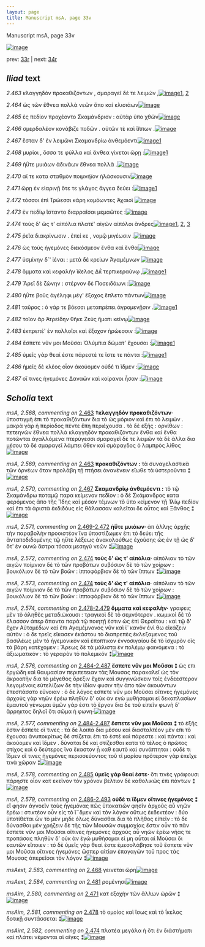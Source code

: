 ```yaml
---
layout: page
title: Manuscript msA, page 33v
---
```


Manuscript msA, page 33v

[![image](http://www.homermultitext.org/iipsrv?OBJ=IIP,1.0&FIF=/project/homer/pyramidal/deepzoom/hmt/vaimg/2017a/VA033VN_0535.tif&WID=100&CVT=JPEG)](http://www.homermultitext.org/ict2/?urn=urn:cite2:hmt:vaimg.2017a:VA033VN_0535)

prev:  [33r](../33r/) | next:  [34r](../34r/)

## *Iliad* text

*2.463* <a id="2.463"/> κλαγγηδὸν προκαθιζόντων , σμαραγεῖ δέ τε λειμών ,[![image](http://www.homermultitext.org/iipsrv?OBJ=IIP,1.0&FIF=/project/homer/pyramidal/deepzoom/hmt/vaimg/2017a/VA033VN_0535.tif&RGN=0.494,0.2126,0.39,0.0278&WID=1000&CVT=JPEG)](http://www.homermultitext.org/ict2/?urn=urn:cite2:hmt:vaimg.2017a:VA033VN_0535@0.494,0.2126,0.39,0.0278)[1](#msA_2.568), [2](#msA_2.569)

*2.464* <a id="2.464"/> ὡς τῶν ἔθνεα πολλὰ νεῶν ἄπο καὶ κλισιάων[![image](http://www.homermultitext.org/iipsrv?OBJ=IIP,1.0&FIF=/project/homer/pyramidal/deepzoom/hmt/vaimg/2017a/VA033VN_0535.tif&RGN=0.493,0.2329,0.39,0.024&WID=1000&CVT=JPEG)](http://www.homermultitext.org/ict2/?urn=urn:cite2:hmt:vaimg.2017a:VA033VN_0535@0.493,0.2329,0.39,0.024)

*2.465* <a id="2.465"/> ἐς πεδίον προχέοντο Σκαμάνδριον : αὐτὰρ ὑπο χθὼν[![image](http://www.homermultitext.org/iipsrv?OBJ=IIP,1.0&FIF=/project/homer/pyramidal/deepzoom/hmt/vaimg/2017a/VA033VN_0535.tif&RGN=0.493,0.2517,0.39,0.024&WID=1000&CVT=JPEG)](http://www.homermultitext.org/ict2/?urn=urn:cite2:hmt:vaimg.2017a:VA033VN_0535@0.493,0.2517,0.39,0.024)

*2.466* <a id="2.466"/> σμερδαλέον κονάβιζε ποδῶν . αὐτῶν τὲ καὶ ἵ̈ππων .[![image](http://www.homermultitext.org/iipsrv?OBJ=IIP,1.0&FIF=/project/homer/pyramidal/deepzoom/hmt/vaimg/2017a/VA033VN_0535.tif&RGN=0.494,0.2705,0.39,0.024&WID=1000&CVT=JPEG)](http://www.homermultitext.org/ict2/?urn=urn:cite2:hmt:vaimg.2017a:VA033VN_0535@0.494,0.2705,0.39,0.024)

*2.467* <a id="2.467"/> ἔσταν δ' ἐν λειμῶνι Σκαμανδρίω ἀνθεμόεντι[![image](http://www.homermultitext.org/iipsrv?OBJ=IIP,1.0&FIF=/project/homer/pyramidal/deepzoom/hmt/vaimg/2017a/VA033VN_0535.tif&RGN=0.492,0.2915,0.39,0.0233&WID=1000&CVT=JPEG)](http://www.homermultitext.org/ict2/?urn=urn:cite2:hmt:vaimg.2017a:VA033VN_0535@0.492,0.2915,0.39,0.0233)[1](#msA_2.570)

*2.468* <a id="2.468"/> μυρίοι , ὅσσα τε φύλλα καὶ ἄνθεα γίνεται ὥρῃ :[![image](http://www.homermultitext.org/iipsrv?OBJ=IIP,1.0&FIF=/project/homer/pyramidal/deepzoom/hmt/vaimg/2017a/VA033VN_0535.tif&RGN=0.491,0.3088,0.39,0.0233&WID=1000&CVT=JPEG)](http://www.homermultitext.org/ict2/?urn=urn:cite2:hmt:vaimg.2017a:VA033VN_0535@0.491,0.3088,0.39,0.0233)[1](#msAext_2.583)

*2.469* <a id="2.469"/> ἠΰτε μυιάων ἁδινάων ἔθνεα πολλὰ .[![image](http://www.homermultitext.org/iipsrv?OBJ=IIP,1.0&FIF=/project/homer/pyramidal/deepzoom/hmt/vaimg/2017a/VA033VN_0535.tif&RGN=0.492,0.3291,0.341,0.0233&WID=1000&CVT=JPEG)](http://www.homermultitext.org/ict2/?urn=urn:cite2:hmt:vaimg.2017a:VA033VN_0535@0.492,0.3291,0.341,0.0233)

*2.470* <a id="2.470"/> αἵ τε κατα σταθμὸν ποιμνήϊον ἠλάσκουσιν[![image](http://www.homermultitext.org/iipsrv?OBJ=IIP,1.0&FIF=/project/homer/pyramidal/deepzoom/hmt/vaimg/2017a/VA033VN_0535.tif&RGN=0.492,0.3479,0.341,0.0233&WID=1000&CVT=JPEG)](http://www.homermultitext.org/ict2/?urn=urn:cite2:hmt:vaimg.2017a:VA033VN_0535@0.492,0.3479,0.341,0.0233)

*2.471* <a id="2.471"/> ὥρῃ ἐν εἰαρινῇ ὅτε τε γλάγος ἄγγεα δεύει :[![image](http://www.homermultitext.org/iipsrv?OBJ=IIP,1.0&FIF=/project/homer/pyramidal/deepzoom/hmt/vaimg/2017a/VA033VN_0535.tif&RGN=0.505,0.3636,0.341,0.0233&WID=1000&CVT=JPEG)](http://www.homermultitext.org/ict2/?urn=urn:cite2:hmt:vaimg.2017a:VA033VN_0535@0.505,0.3636,0.341,0.0233)[1](#msAim_2.580)

*2.472* <a id="2.472"/> τόσσοι ἐπὶ Τρώεσσι 					κάρη κομόωντες Ἀχαιοὶ 				[![image](http://www.homermultitext.org/iipsrv?OBJ=IIP,1.0&FIF=/project/homer/pyramidal/deepzoom/hmt/vaimg/2017a/VA033VN_0535.tif&RGN=0.5,0.3832,0.346,0.0293&WID=1000&CVT=JPEG)](http://www.homermultitext.org/ict2/?urn=urn:cite2:hmt:vaimg.2017a:VA033VN_0535@0.5,0.3832,0.346,0.0293)

*2.473* <a id="2.473"/> ἐν πεδίῳ ἵσταντο διαρραῖσαι μεμαῶτες :[![image](http://www.homermultitext.org/iipsrv?OBJ=IIP,1.0&FIF=/project/homer/pyramidal/deepzoom/hmt/vaimg/2017a/VA033VN_0535.tif&RGN=0.498,0.4005,0.368,0.0293&WID=1000&CVT=JPEG)](http://www.homermultitext.org/ict2/?urn=urn:cite2:hmt:vaimg.2017a:VA033VN_0535@0.498,0.4005,0.368,0.0293)

*2.474* <a id="2.474"/> τοὺς δ' ὥς τ' αἰπόλια πλατέ' αἰγῶν αἰπόλοι ἄνδρες[![image](http://www.homermultitext.org/iipsrv?OBJ=IIP,1.0&FIF=/project/homer/pyramidal/deepzoom/hmt/vaimg/2017a/VA033VN_0535.tif&RGN=0.504,0.4215,0.381,0.0293&WID=1000&CVT=JPEG)](http://www.homermultitext.org/ict2/?urn=urn:cite2:hmt:vaimg.2017a:VA033VN_0535@0.504,0.4215,0.381,0.0293)[1](#msAint_2.582), [2](#msA_2.573), [3](#msA_2.572)

*2.475* <a id="2.475"/> ῥεῖα διακρίνωσιν . ἐπεί κε , νομῷ μιγέωσιν .[![image](http://www.homermultitext.org/iipsrv?OBJ=IIP,1.0&FIF=/project/homer/pyramidal/deepzoom/hmt/vaimg/2017a/VA033VN_0535.tif&RGN=0.496,0.4388,0.376,0.0285&WID=1000&CVT=JPEG)](http://www.homermultitext.org/ict2/?urn=urn:cite2:hmt:vaimg.2017a:VA033VN_0535@0.496,0.4388,0.376,0.0285)

*2.476* <a id="2.476"/> ὡς τοὺς ἡγεμόνες διεκόσμεον ἔνθα καὶ ἔνθα[![image](http://www.homermultitext.org/iipsrv?OBJ=IIP,1.0&FIF=/project/homer/pyramidal/deepzoom/hmt/vaimg/2017a/VA033VN_0535.tif&RGN=0.496,0.456,0.376,0.0285&WID=1000&CVT=JPEG)](http://www.homermultitext.org/ict2/?urn=urn:cite2:hmt:vaimg.2017a:VA033VN_0535@0.496,0.456,0.376,0.0285)

*2.477* <a id="2.477"/> ὑσμίνην δ`' ἰέναι : μετὰ δὲ κρείων Ἀγαμέμνων 				[![image](http://www.homermultitext.org/iipsrv?OBJ=IIP,1.0&FIF=/project/homer/pyramidal/deepzoom/hmt/vaimg/2017a/VA033VN_0535.tif&RGN=0.499,0.4733,0.376,0.0285&WID=1000&CVT=JPEG)](http://www.homermultitext.org/ict2/?urn=urn:cite2:hmt:vaimg.2017a:VA033VN_0535@0.499,0.4733,0.376,0.0285)

*2.478* <a id="2.478"/> ὄμματα καὶ κεφαλὴν ἵ̈κελος Διῒ τερπικεραύνῳ ,[![image](http://www.homermultitext.org/iipsrv?OBJ=IIP,1.0&FIF=/project/homer/pyramidal/deepzoom/hmt/vaimg/2017a/VA033VN_0535.tif&RGN=0.514,0.4936,0.395,0.0285&WID=1000&CVT=JPEG)](http://www.homermultitext.org/ict2/?urn=urn:cite2:hmt:vaimg.2017a:VA033VN_0535@0.514,0.4936,0.395,0.0285)[1](#msAim_2.581)

*2.479* <a id="2.479"/> Ἄρεϊ δὲ ζώνην : στέρνον 					δὲ Ποσειδάωνι :[![image](http://www.homermultitext.org/iipsrv?OBJ=IIP,1.0&FIF=/project/homer/pyramidal/deepzoom/hmt/vaimg/2017a/VA033VN_0535.tif&RGN=0.505,0.5139,0.395,0.0255&WID=1000&CVT=JPEG)](http://www.homermultitext.org/ict2/?urn=urn:cite2:hmt:vaimg.2017a:VA033VN_0535@0.505,0.5139,0.395,0.0255)

*2.480* <a id="2.480"/> ἠΰτε βοῦς ἀγέληφι μέγ' ἔξοχος ἔπλετο πάντων[![image](http://www.homermultitext.org/iipsrv?OBJ=IIP,1.0&FIF=/project/homer/pyramidal/deepzoom/hmt/vaimg/2017a/VA033VN_0535.tif&RGN=0.503,0.5312,0.395,0.0255&WID=1000&CVT=JPEG)](http://www.homermultitext.org/ict2/?urn=urn:cite2:hmt:vaimg.2017a:VA033VN_0535@0.503,0.5312,0.395,0.0255)

*2.481* <a id="2.481"/> ταῦρος : ὁ γάρ τε βόεσσι μεταπρέπει ἀγρομενῇσιν .[![image](http://www.homermultitext.org/iipsrv?OBJ=IIP,1.0&FIF=/project/homer/pyramidal/deepzoom/hmt/vaimg/2017a/VA033VN_0535.tif&RGN=0.503,0.5522,0.395,0.0255&WID=1000&CVT=JPEG)](http://www.homermultitext.org/ict2/?urn=urn:cite2:hmt:vaimg.2017a:VA033VN_0535@0.503,0.5522,0.395,0.0255)[1](#msAext_2.584)

*2.482* <a id="2.482"/> τοῖον ἂρ Ἀτρείδην θῆκε 						 Ζεὺς ἤματι κείνῳ[![image](http://www.homermultitext.org/iipsrv?OBJ=IIP,1.0&FIF=/project/homer/pyramidal/deepzoom/hmt/vaimg/2017a/VA033VN_0535.tif&RGN=0.501,0.571,0.395,0.0255&WID=1000&CVT=JPEG)](http://www.homermultitext.org/ict2/?urn=urn:cite2:hmt:vaimg.2017a:VA033VN_0535@0.501,0.571,0.395,0.0255)

*2.483* <a id="2.483"/> ἐκπρεπέ' ἐν πολλοῖσι καὶ ἔξοχον ἡρώεσσιν :[![image](http://www.homermultitext.org/iipsrv?OBJ=IIP,1.0&FIF=/project/homer/pyramidal/deepzoom/hmt/vaimg/2017a/VA033VN_0535.tif&RGN=0.501,0.5905,0.395,0.0255&WID=1000&CVT=JPEG)](http://www.homermultitext.org/ict2/?urn=urn:cite2:hmt:vaimg.2017a:VA033VN_0535@0.501,0.5905,0.395,0.0255)

*2.484* <a id="2.484"/> ἔσπετε νῦν μοι Μοῦσαι Ὀλύμπια δώματ' ἔχουσαι :[![image](http://www.homermultitext.org/iipsrv?OBJ=IIP,1.0&FIF=/project/homer/pyramidal/deepzoom/hmt/vaimg/2017a/VA033VN_0535.tif&RGN=0.5,0.6071,0.395,0.0255&WID=1000&CVT=JPEG)](http://www.homermultitext.org/ict2/?urn=urn:cite2:hmt:vaimg.2017a:VA033VN_0535@0.5,0.6071,0.395,0.0255)[1](#msA_2.575)

*2.485* <a id="2.485"/> ὑμεῖς γὰρ θεαί ἐστε πάρεστέ τε ἴστε τε πάντα :[![image](http://www.homermultitext.org/iipsrv?OBJ=IIP,1.0&FIF=/project/homer/pyramidal/deepzoom/hmt/vaimg/2017a/VA033VN_0535.tif&RGN=0.499,0.6281,0.395,0.0255&WID=1000&CVT=JPEG)](http://www.homermultitext.org/ict2/?urn=urn:cite2:hmt:vaimg.2017a:VA033VN_0535@0.499,0.6281,0.395,0.0255)[1](#msA_2.578)

*2.486* <a id="2.486"/> ἡμεῖς δὲ κλέος οἶον ἀκούομεν οὐδέ τι ἴδμεν :[![image](http://www.homermultitext.org/iipsrv?OBJ=IIP,1.0&FIF=/project/homer/pyramidal/deepzoom/hmt/vaimg/2017a/VA033VN_0535.tif&RGN=0.499,0.6469,0.395,0.0255&WID=1000&CVT=JPEG)](http://www.homermultitext.org/ict2/?urn=urn:cite2:hmt:vaimg.2017a:VA033VN_0535@0.499,0.6469,0.395,0.0255)

*2.487* <a id="2.487"/> οἵ τινες ἡγεμόνες Δαναῶν καὶ κοίρανοι ἦσαν :[![image](http://www.homermultitext.org/iipsrv?OBJ=IIP,1.0&FIF=/project/homer/pyramidal/deepzoom/hmt/vaimg/2017a/VA033VN_0535.tif&RGN=0.51,0.6627,0.395,0.0346&WID=1000&CVT=JPEG)](http://www.homermultitext.org/ict2/?urn=urn:cite2:hmt:vaimg.2017a:VA033VN_0535@0.51,0.6627,0.395,0.0346)

## *Scholia* text

*msA, 2.568, commenting on* [2.463](#2.463)  <a id="msA_2.568"/> **‡κλαγγηδὸν προκαθιζόντων·** ὑποστιγμὴ ἐπι τὸ προκαθιζόντων δια τὸ ὡς μόριον καὶ ἐπι τὸ λειμών . μακρὰ γὰρ ἡ περίοδος πέντε ἔπη περιέχουσα . τὸ δὲ εξῆς : ορνίθων : πετεηνῶν ἔθνεα πολλὰ κλαγγηδὸν προκαθιζόντων ἔνθα καὶ ἔνθα ποτῶνται ἀγαλλόμενα πτερύγεσσι σμαραγεῖ δέ τε λειμῶν τὰ δὲ ἀλλα δια μέσου τὸ δὲ σμαραγεῖ λάμπει ὅθεν καὶ σμάραγδος ὁ λαμπρὸς λίθος[![image](http://www.homermultitext.org/iipsrv?OBJ=IIP,1.0&FIF=/project/homer/pyramidal/deepzoom/hmt/vaimg/2017a/VA033VN_0535.tif&RGN=0.2229,0.1089,0.6258,0.0457&WID=1000&CVT=JPEG)](http://www.homermultitext.org/ict2/?urn=urn:cite2:hmt:vaimg.2017a:VA033VN_0535@0.2229,0.1089,0.6258,0.0457)

*msA, 2.569, commenting on* [2.463](#2.463)  <a id="msA_2.569"/> **προκαθιζόντων :** τὰ συναγελαστικὰ τῶν ὀρνέων ὅταν προλάβη τῇ πτήσει ἀνανένειν εἴωθε τὰ ὑστεροῦντα ⁑[![image](http://www.homermultitext.org/iipsrv?OBJ=IIP,1.0&FIF=/project/homer/pyramidal/deepzoom/hmt/vaimg/2017a/VA033VN_0535.tif&RGN=0.2213,0.1424,0.5813,0.0219&WID=1000&CVT=JPEG)](http://www.homermultitext.org/ict2/?urn=urn:cite2:hmt:vaimg.2017a:VA033VN_0535@0.2213,0.1424,0.5813,0.0219)

*msA, 2.570, commenting on* [2.467](#2.467)  <a id="msA_2.570"/> **Σκαμανδρίῳ ἀνθεμόεντι :** τὸ τῷ Σκαμάνδρω ποταμῷ παρα κείμενον πεδίον : ὁ δὲ Σκάμανδρος κατα φερόμενος ἀπο τῆς Ἴδης καὶ μέσον τέμνων τὸ ὑπο κείμενον τῇ Ἰλίῳ πεδίον καὶ ἐπι τὰ ἀριστὰ ἐκδιδὸυς εἰς θάλασσαν καλεῖται δε οὗτος καὶ Ξάνθος ⁑[![image](http://www.homermultitext.org/iipsrv?OBJ=IIP,1.0&FIF=/project/homer/pyramidal/deepzoom/hmt/vaimg/2017a/VA033VN_0535.tif&RGN=0.2229,0.1471,0.6267,0.041&WID=1000&CVT=JPEG)](http://www.homermultitext.org/ict2/?urn=urn:cite2:hmt:vaimg.2017a:VA033VN_0535@0.2229,0.1471,0.6267,0.041)

*msA, 2.571, commenting on* [2.469-2.472](#2.469-2.472)  <a id="msA_2.571"/> **ἡΰτε μυιάων·** ἀπ άλλης ἀρχῆς τὴν παραβολὴν προοιστέον ἵνα ὑποστίζωμεν ἐπι τὸ δεύει τῆς ἀνταποδιδομένης τῷ ηΰτε λέξεως ἀνακολούθως ἐχούσης ὡς ἐν τῇ ὡς δ' ὅτ' ἐν ουνὠ ἄστρα τόσσα μεσηγὺ νεῶν ⁑[![image](http://www.homermultitext.org/iipsrv?OBJ=IIP,1.0&FIF=/project/homer/pyramidal/deepzoom/hmt/vaimg/2017a/VA033VN_0535.tif&RGN=0.2233,0.1735,0.6143,0.031&WID=1000&CVT=JPEG)](http://www.homermultitext.org/ict2/?urn=urn:cite2:hmt:vaimg.2017a:VA033VN_0535@0.2233,0.1735,0.6143,0.031)

*msA, 2.572, commenting on* [2.474](#2.474)  <a id="msA_2.572"/> **τοὺς δ' ὥς τ' αἰπόλια·** αἰπόλιαν τὸ τῶν αιγῶν ποίμνιον δὲ τὸ τῶν προβάτων συβόσιον δὲ τὸ τῶν χοίρων : βουκόλιον δὲ τὸ τῶν βοῶν : ἱπποφόρβιον δὲ τὸ τῶν ἵππων ⁑[![image](http://www.homermultitext.org/iipsrv?OBJ=IIP,1.0&FIF=/project/homer/pyramidal/deepzoom/hmt/vaimg/2017a/VA033VN_0535.tif&RGN=0.2277,0.1855,0.6097,0.0558&WID=1000&CVT=JPEG)](http://www.homermultitext.org/ict2/?urn=urn:cite2:hmt:vaimg.2017a:VA033VN_0535@0.2277,0.1855,0.6097,0.0558)

*msA, 2.573, commenting on* [2.474](#2.474)  <a id="msA_2.573"/> **τοὺς δ' ὥς τ' αἰπόλια·** αἰπόλιαν τὸ τῶν αιγῶν ποίμνιον δὲ τὸ τῶν προβάτων συβόσιον δὲ τὸ τῶν χοίρων : βουκόλιον δὲ τὸ τῶν βοῶν : ἱπποφόρβιον δὲ τὸ τῶν ἵππων ⁑[![image](http://www.homermultitext.org/iipsrv?OBJ=IIP,1.0&FIF=/project/homer/pyramidal/deepzoom/hmt/vaimg/2017a/VA033VN_0535.tif&RGN=0.225,0.2335,0.2167,0.1434&WID=1000&CVT=JPEG)](http://www.homermultitext.org/ict2/?urn=urn:cite2:hmt:vaimg.2017a:VA033VN_0535@0.225,0.2335,0.2167,0.1434)

*msA, 2.574, commenting on* [2.478-2.479](#2.478-2.479)  <a id="msA_2.574"/> **ὄμματα καὶ κεφαλὴν·** γραφεις μὲν τὸ ἀληθὲς μεταδιώκουσι : τραγικοὶ δὲ τὸ σεμνότερον . κωμικοὶ δὲ τὸ έλασσον άπερ ἅπαντα παρὰ τῷ ποιητῇ ἐστιν ὡς ἐπὶ Θερσίτου : καὶ τῷ δ' ἔχεν Αὐτομέδων καὶ ἐπι Αγαμέμνονος νῦν καὶ ἱ¨κανὸν ἑνὶ θω εἰκάζειν αὐτὸν : ὁ δε τρεῖς εἴκασεν ἑκάστου τὸ διαπρεπὲς ἐκλεξαμενος τοῦ βασιλέως μὲν τὸ ἠγεμονικὸν καὶ ἐποπτικον ἐννοσιγαίου δὲ τὸ ἰσχυρὸν οῖς τὰ βάρη κατέχομεν : Ἄρεως δὲ τὰ μάλιστα ἐν πολέμῳ φαινόμενα : τὸ ἀξιωματικόν : τὸ γεραρὸν τὸ πολεμικόν ⁑[![image](http://www.homermultitext.org/iipsrv?OBJ=IIP,1.0&FIF=/project/homer/pyramidal/deepzoom/hmt/vaimg/2017a/VA033VN_0535.tif&RGN=0.236,0.3627,0.2113,0.0743&WID=1000&CVT=JPEG)](http://www.homermultitext.org/ict2/?urn=urn:cite2:hmt:vaimg.2017a:VA033VN_0535@0.236,0.3627,0.2113,0.0743)

*msA, 2.576, commenting on* [2.484-2.487](#2.484-2.487)  <a id="msA_2.576"/> **ἔσπετε νῦν μοι Μοῦσαι ⁑** ὡς επι ἐργώδη καὶ θαυμασίαν περιπετειαν τὰς Μουσας παρακαλεῖ ὡς τὸν ἀκροατὴν δια τὸ μέγεθος ὄρεξιν ἔχειν καὶ συγγινώσκειν τοῖς ἐνδεεστερον λεγομένοις εὐτελίζων δε τὴν ἰδίαν φυσιν τὴν ἀπο τῶν ἀκουόντων ἐπεσπάσατο εὔνοιαν : ὁ δε λόγος εσπετε νῦν μοι Μοῦσαι οἵτινες ἡγεμόνες ἀρχοὺς γὰρ νηῶν ἐρέω πληθὺν δ' οὐκ ὰν εγὼ μυθήσομαι εἰ δεκαπλασίων ἐμαυτοῦ γένωμαι ὑμῶν γάρ ἐστι τὸ ἔργον δια δε τοῦ εἰπεῖν φωνὴ δ' ἄρρηκτος δηλοῖ ὅτι σῶμα ἡ φωνη·[![image](http://www.homermultitext.org/iipsrv?OBJ=IIP,1.0&FIF=/project/homer/pyramidal/deepzoom/hmt/vaimg/2017a/VA033VN_0535.tif&RGN=0.2277,0.5309,0.2223,0.1204&WID=1000&CVT=JPEG)](http://www.homermultitext.org/ict2/?urn=urn:cite2:hmt:vaimg.2017a:VA033VN_0535@0.2277,0.5309,0.2223,0.1204)

*msA, 2.577, commenting on* [2.484-2.487](#2.484-2.487)  <a id="msA_2.577"/> **ἔσπετε νῦν μοι Μοῦσαι ⁑** τὸ ἑξῆς ἐστιν ἔσπετε οἵ τινες : τὰ δε λοιπὰ δια μέσου καὶ διασταλτέον μὲν επι τὸ ἔχουσαι ἀνυποκρίτως δὲ στίζεται ἐπι τὸ ἑστέ καὶ πάρεστε : καὶ πάντα : καὶ ἀκούομεν καὶ ἴδμεν . δύναται δὲ καὶ στίζεσθαι κατα τὸ τέλος ὁ πρῶτος στίχος καὶ ὁ δεύτερος ἵνα ἕκαστον ᾖ καθ εαυτὸ καὶ συνάπτηται : οὐδέ τι ἴδμεν οἵ τινες ἡγεμόνες περισσεύοντος τοῦ τί μορίου πρότερον γὰρ ἐπεῖχε τινὰ χώραν ⁑[![image](http://www.homermultitext.org/iipsrv?OBJ=IIP,1.0&FIF=/project/homer/pyramidal/deepzoom/hmt/vaimg/2017a/VA033VN_0535.tif&RGN=0.237,0.6456,0.5353,0.0949&WID=1000&CVT=JPEG)](http://www.homermultitext.org/ict2/?urn=urn:cite2:hmt:vaimg.2017a:VA033VN_0535@0.237,0.6456,0.5353,0.0949)

*msA, 2.578, commenting on* [2.485](#2.485)  <a id="msA_2.578"/> **ὑμεῖς γὰρ θεαί ἐστε·** ὅτι τινὲς γράφουσι πάρηστε οἷον κατ εκεῖνον τὸν χρόνον βελτιον δὲ καθολικῶς ἐπι πάντων ⁑[![image](http://www.homermultitext.org/iipsrv?OBJ=IIP,1.0&FIF=/project/homer/pyramidal/deepzoom/hmt/vaimg/2017a/VA033VN_0535.tif&RGN=0.242,0.7049,0.6213,0.047&WID=1000&CVT=JPEG)](http://www.homermultitext.org/ict2/?urn=urn:cite2:hmt:vaimg.2017a:VA033VN_0535@0.242,0.7049,0.6213,0.047)

*msA, 2.579, commenting on* [2.486-2.493](#2.486-2.493)  <a id="msA_2.579"/> **οὐδέ τι ἴδμεν οἴτινες ἠγεμόνες ⁑** εἴ φησιν ἀγνοεῖν τοὺς ἡγεμόνας πῶς ὑποκατιών φησὶν ἀρχοὺς αὖ νηῶν ἐρέω : στικτέον οὖν εἰς τὸ ἴ¨δμεν καὶ τὸν λόγον οὕτως ἐκδεκτέον : δύο ὑποτίθεται ὦν τὸ μὲν μηδε όλως δύνασθαι δια τὸ πλῆθος εἰπεῖν : τὸ δε δύνασθαι μέν χρήζειν δὲ τῆς τῶν Μουσῶν συμμαχίας ἔστιν οὖν τὸ πᾶν ἔσπετε νῦν μοι Μοῦσαι οἵτινες ἡγεμόνες ἀρχοὺς αὖ νηῶν ἐρέω νῆὰς τε προπάσας πληθὺν δ' οὐκ ὰν ἐγὼ μυθήσομαι εἰ μη αὖται αἱ Μούσαι δι εαυτῶν εἴποιεν : τὸ δὲ ὑμεῖς γὰρ θεαί ἐστε ἐμεσολάβησε τοῦ ἔσπετε νῦν μοι Μοῦσαι οἵτινες ἡγεμόνες ὥσπερ αἰτίαν ἐπαγαγὼν τοῦ προς τὰς Μουσας ἀπερεῖσαι τὸν λόγον ⁑[![image](http://www.homermultitext.org/iipsrv?OBJ=IIP,1.0&FIF=/project/homer/pyramidal/deepzoom/hmt/vaimg/2017a/VA033VN_0535.tif&RGN=0.2407,0.7202,0.6203,0.097&WID=1000&CVT=JPEG)](http://www.homermultitext.org/ict2/?urn=urn:cite2:hmt:vaimg.2017a:VA033VN_0535@0.2407,0.7202,0.6203,0.097)

*msAext, 2.583, commenting on* [2.468](#2.468)  <a id="msAext_2.583"/> γεινεται ὤρη[![image](http://www.homermultitext.org/iipsrv?OBJ=IIP,1.0&FIF=/project/homer/pyramidal/deepzoom/hmt/vaimg/2017a/VA033VN_0535.tif&RGN=0.1437,0.3224,0.055,0.0133&WID=1000&CVT=JPEG)](http://www.homermultitext.org/ict2/?urn=urn:cite2:hmt:vaimg.2017a:VA033VN_0535@0.1437,0.3224,0.055,0.0133)

*msAext, 2.584, commenting on* [2.481](#2.481)  <a id="msAext_2.584"/> ρομένησι[![image](http://www.homermultitext.org/iipsrv?OBJ=IIP,1.0&FIF=/project/homer/pyramidal/deepzoom/hmt/vaimg/2017a/VA033VN_0535.tif&RGN=0.12,0.5675,0.0397,0.0163&WID=1000&CVT=JPEG)](http://www.homermultitext.org/ict2/?urn=urn:cite2:hmt:vaimg.2017a:VA033VN_0535@0.12,0.5675,0.0397,0.0163)

*msAim, 2.580, commenting on* [2.471](#2.471)  <a id="msAim_2.580"/> κατ εξοχὴν τῶν ἄλλων ὡρῶν ⁑[![image](http://www.homermultitext.org/iipsrv?OBJ=IIP,1.0&FIF=/project/homer/pyramidal/deepzoom/hmt/vaimg/2017a/VA033VN_0535.tif&RGN=0.4533,0.376,0.043,0.036&WID=1000&CVT=JPEG)](http://www.homermultitext.org/ict2/?urn=urn:cite2:hmt:vaimg.2017a:VA033VN_0535@0.4533,0.376,0.043,0.036)

*msAim, 2.581, commenting on* [2.478](#2.478)  <a id="msAim_2.581"/> τὸ ομοίος καὶ ἴσως καὶ τὸ ΐκελος δοτικῇ συντάσσεται ⁑[![image](http://www.homermultitext.org/iipsrv?OBJ=IIP,1.0&FIF=/project/homer/pyramidal/deepzoom/hmt/vaimg/2017a/VA033VN_0535.tif&RGN=0.448,0.5034,0.055,0.0708&WID=1000&CVT=JPEG)](http://www.homermultitext.org/ict2/?urn=urn:cite2:hmt:vaimg.2017a:VA033VN_0535@0.448,0.5034,0.055,0.0708)

*msAint, 2.582, commenting on* [2.474](#2.474)  <a id="msAint_2.582"/> πλατέα μεγάλα ἡ ὅτι ἐν διάστήματι καὶ πλάτει νέμονται αἱ αῖγες ⁑[![image](http://www.homermultitext.org/iipsrv?OBJ=IIP,1.0&FIF=/project/homer/pyramidal/deepzoom/hmt/vaimg/2017a/VA033VN_0535.tif&RGN=0.863,0.424,0.0453,0.0493&WID=1000&CVT=JPEG)](http://www.homermultitext.org/ict2/?urn=urn:cite2:hmt:vaimg.2017a:VA033VN_0535@0.863,0.424,0.0453,0.0493)